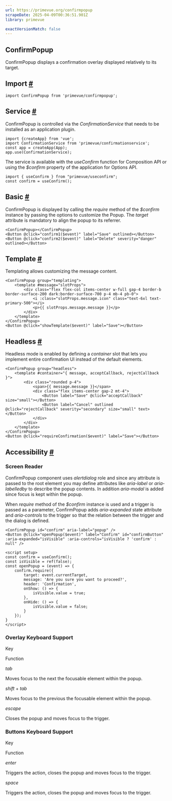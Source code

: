 ```yaml
---
url: https://primevue.org/confirmpopup
scrapeDate: 2025-04-09T00:36:51.901Z
library: primevue

exactVersionMatch: false
---
```


## ConfirmPopup

ConfirmPopup displays a confirmation overlay displayed relatively to its target.

## Import [#](_confirmpopup_.md#import)
```
import ConfirmPopup from 'primevue/confirmpopup';
```
## Service [#](_confirmpopup_.md#confirmation-service)

ConfirmPopup is controlled via the _ConfirmationService_ that needs to be installed as an application plugin.
```
import {createApp} from 'vue';
import ConfirmationService from 'primevue/confirmationservice';
const app = createApp(App);
app.use(ConfirmationService);
```
The service is available with the _useConfirm_ function for Composition API or using the _$confirm_ property of the application for Options API.
```
import { useConfirm } from "primevue/useconfirm";
const confirm = useConfirm();
```
## Basic [#](_confirmpopup_.md#basic)

ConfirmPopup is displayed by calling the _require_ method of the _$confirm_ instance by passing the options to customize the Popup. The _target_ attribute is mandatory to align the popup to its referrer.
```
<ConfirmPopup></ConfirmPopup>
<Button @click="confirm1($event)" label="Save" outlined></Button>
<Button @click="confirm2($event)" label="Delete" severity="danger" outlined></Button>
```
## Template [#](_confirmpopup_.md#template)

Templating allows customizing the message content.
```
<ConfirmPopup group="templating">
    <template #message="slotProps">
        <div class="flex flex-col items-center w-full gap-4 border-b border-surface-200 dark:border-surface-700 p-4 mb-4 pb-0">
            <i :class="slotProps.message.icon" class="text-6xl text-primary-500"></i>
            <p>{{ slotProps.message.message }}</p>
        </div>
    </template>
</ConfirmPopup>
<Button @click="showTemplate($event)" label="Save"></Button>
```
## Headless [#](_confirmpopup_.md#headless)

Headless mode is enabled by defining a _container_ slot that lets you implement entire confirmation UI instead of the default elements.
```
<ConfirmPopup group="headless">
    <template #container="{ message, acceptCallback, rejectCallback }">
        <div class="rounded p-4">
            <span>{{ message.message }}</span>
            <div class="flex items-center gap-2 mt-4">
                <Button label="Save" @click="acceptCallback" size="small"></Button>
                <Button label="Cancel" outlined @click="rejectCallback" severity="secondary" size="small" text></Button>
            </div>
        </div>
    </template>
</ConfirmPopup>
<Button @click="requireConfirmation($event)" label="Save"></Button>
```
## Accessibility [#](_confirmpopup_.md#accessibility)

### Screen Reader

ConfirmPopup component uses _alertdialog_ role and since any attribute is passed to the root element you may define attributes like _aria-label_ or _aria-labelledby_ to describe the popup contents. In addition _aria-modal_ is added since focus is kept within the popup.

When _require_ method of the _$confirm_ instance is used and a trigger is passed as a parameter, ConfirmPopup adds _aria-expanded_ state attribute and _aria-controls_ to the trigger so that the relation between the trigger and the dialog is defined.
```
<ConfirmPopup id="confirm" aria-label="popup" />
<Button @click="openPopup($event)" label="Confirm" id="confirmButton" :aria-expanded="isVisible" :aria-controls="isVisible ? 'confirm' : null" />
```
```
<script setup>
const confirm = useConfirm();
const isVisible = ref(false);
const openPopup = (event) => {
    confirm.require({
        target: event.currentTarget,
        message: 'Are you sure you want to proceed?',
        header: 'Confirmation',
        onShow: () => {
            isVisible.value = true;
        },
        onHide: () => {
            isVisible.value = false;
        }
    });
}
</script>
```
### Overlay Keyboard Support

Key

Function

_tab_

Moves focus to the next the focusable element within the popup.

_shift_ + _tab_

Moves focus to the previous the focusable element within the popup.

_escape_

Closes the popup and moves focus to the trigger.

### Buttons Keyboard Support

Key

Function

_enter_

Triggers the action, closes the popup and moves focus to the trigger.

_space_

Triggers the action, closes the popup and moves focus to the trigger.